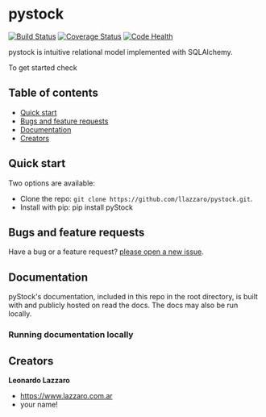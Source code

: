 #  pystock

[![Build Status](https://travis-ci.org/llazzaro/pystock.svg)](https://travis-ci.org/llazzaro/pystock) [![Coverage Status](https://coveralls.io/repos/llazzaro/pystock/badge.svg?branch=master&service=github)](https://coveralls.io/github/llazzaro/pystock?branch=master) [![Code Health](https://landscape.io/github/llazzaro/pystock/master/landscape.svg?style=flat)](https://landscape.io/github/llazzaro/pystock/master)

pystock is intuitive relational model implemented with SQLAlchemy.

To get started check

## Table of contents

* [Quick start](#quick-start)
* [Bugs and feature requests](#bugs-and-feature-requests)
* [Documentation](#documentation)
* [Creators](#creators)

## Quick start

Two options are available:

* Clone the repo: `git clone https://github.com/llazzaro/pystock.git`.
* Install with pip: pip install pyStock

## Bugs and feature requests

Have a bug or a feature request? [please open a new issue](https://github.com/llazzaro/pystock/issues/new).


## Documentation

pyStock's documentation, included in this repo in the root directory, is built with  and publicly hosted on read the docs. The docs may also be run locally.

### Running documentation locally


## Creators

**Leonardo Lazzaro**

* <https://www.lazzaro.com.ar>
* your name! 
